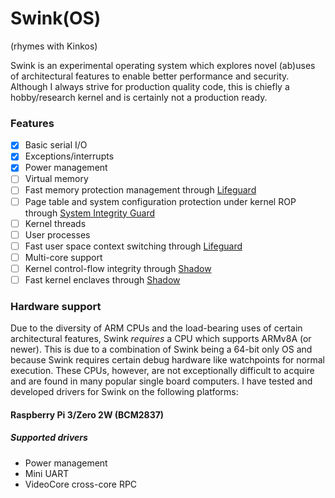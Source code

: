 # Swink(OS)
(rhymes with Kinkos)

Swink is an experimental operating system which explores novel (ab)uses of architectural features to enable better performance and security.
Although I always strive for production quality code, this is chiefly a hobby/research kernel and is certainly not a production ready.

### Features
- [x] Basic serial I/O
- [x] Exceptions/interrupts
- [x] Power management
- [ ] Virtual memory
- [ ] Fast memory protection management through [Lifeguard](/docs/watchpoints/lifeguard.md)
- [ ] Page table and system configuration protection under kernel ROP through [System Integrity Guard](/docs/watchpoints/system_integrity_guard.md)
- [ ] Kernel threads
- [ ] User processes
- [ ] Fast user space context switching through [Lifeguard](/docs/watchpoints/lifeguard.md)
- [ ] Multi-core support
- [ ] Kernel control-flow integrity through [Shadow](/docs/watchpoints/shadow.md)
- [ ] Fast kernel enclaves through [Shadow](/docs/watchpoints/shadow.md)

### Hardware support
Due to the diversity of ARM CPUs and the load-bearing uses of certain architectural features, Swink *requires* a CPU which supports ARMv8A (or newer).
This is due to a combination of Swink being a 64-bit only OS and because Swink requires certain debug hardware like watchpoints for normal execution.
These CPUs, however, are not exceptionally difficult to acquire and are found in many popular single board computers.
I have tested and developed drivers for Swink on the following platforms:

#### Raspberry Pi 3/Zero 2W (BCM2837)
##### Supported drivers
* Power management 
* Mini UART
* VideoCore cross-core RPC

